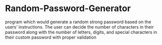 # Random-Password-Generator

program which would generate a random strong password based on the users’ instructions. The user can decide the number of characters in their password along with the number of letters, digits, and special characters in their custom password with proper validation
